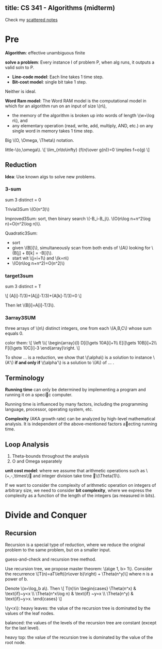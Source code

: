 title: CS 341 - Algorithms (midterm)
---

Check my [scattered notes](../cs341)

# Pre
**Algorithm**: effective unambiguous finite

**solve a problem**: Every instance I of problem P, when alg runs, it outputs a valid soln to P.

- **Line-code model**: Each line takes 1 time step.
- **Bit-cost model**: single bit take 1 step.

Neither is ideal.

**Word Ram model**: The Word RAM model is the computational model
in which for an algorithm run on an input of size \\(n\\),
- the memory of the algorithm is broken up into words of length \\(w=\log n\\), and
- any elementary operation (read, write, add, multiply, AND, etc.) on any single word
in memory takes 1 time step.

Big \\(O, \Omega, \Theta\\) notation.

little-\\(o,\omega\\).
\\[
\lim_{n\to\infty} {f(n)\over g(n)}=0 \implies f=o(g)
\\]

## Reduction

**Idea**: Use known algs to solve new problems.

### 3-sum
sum 3 distinct = 0

Trivial3Sum \\(O(n^3)\\)

Improved3Sum: sort, then binary search \\(-B_i-B_j\\). \\(O(n\log n+n^2\log n)=O(n^2\log n)\\).

Quadratic3Sum:
- sort
- given \\(B[i]\\), simultaneously scan from both ends of \\(A\\) looking for \\(B[j] + B[k] = -B[i]\\).
- start wit \\(j=i+1\\) and \\(k=n\\)
- \\(O(n\log n+n^2)=O(n^2)\\)



### target3sum
sum 3 distinct = T

\\[
(A[i]-T/3)+(A[j]-T/3)+(A[k]-T/3)=0
\\]

Then let \\(B[i]=A[i]-T/3\\).

### 3array3SUM
three arrays of \\(n\\) distinct integers, one from each \\(A,B,C\\) whose sum equals 0.

color them:
\\[
\left \\\\{
\begin{array}{l}
D[i]\gets 10A[i]+1\\\\
E[i]\gets 10B[i]+2\\\\
F[i]\gets 10C[i]-3
\end{array}\right.
\\]

To show ... is a reduction, we show that \\(\alpha\\) is a solution to instance \\(A'\\) **if and only if** \\(\alpha'\\) is a solution to \\(A\\) of ... .
## Terminology
**Running time** can only be determined by implementing a program and
running it on a specic computer.

Running time is influenced by many factors, including the programming
language, processor, operating system, etc.

**Complexity** (AKA growth rate) can be analyzed by high-level
mathematical analysis. It is independent of the above-mentioned factors
aecting running time.
## Loop Analysis
1. Theta-bounds throughout the analysis
2. O and Omega separately

**unit cost model**: where we assume that
arithmetic operations such as \\(+,-,\times\\) and integer division take time \\(\Theta(1)\\).

If we want to consider the complexity of arithmetic operation on integers
of arbitrary size, we need to consider **bit complexity**, where we express the
complexity as a function of the length of the integers (as measured in bits).


# Divide and Conquer
## Recursion
Recursion is a special type of reduction, where we reduce the original problem to the same problem, but on a smaller input.

guess-and-check and recursion tree method.

Use recursion tree, we propose master theorem:
\\(a\\ge 1, b> 1\\). Consider the recurrence
\\[T(n)=aT\\left({n\\over b}\\right) + \\Theta(n^y)\\]
where n is a power of b.

Denote \\(x=\\log_b a\\). Then
\\[
T(n)\\in
\\begin{cases}
\Theta(n^x) &amp; \\text{if}~y&lt;x \\\\
\Theta(n^x\log n) &amp; \text{if} ~y=x \\\\
\Theta(n^y) &amp; \text{if}~y&gt;x.
\\end{cases}
\\]

\\(y<x\\): heavy leaves: the value of the recursion tree is dominated by
the values of the leaf nodes.

balanced: the values of the levels of the recursion tree are
constant (except for the last level).

heavy top: the value of the recursion tree is dominated by the
value of the root node.
